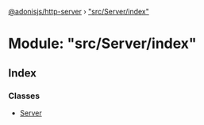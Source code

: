 [@adonisjs/http-server](../README.md) › ["src/Server/index"](_src_server_index_.md)

# Module: "src/Server/index"

## Index

### Classes

* [Server](../classes/_src_server_index_.server.md)

